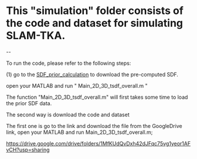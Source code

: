 # This "simulation" folder consists of the code and dataset for simulating SLAM-TKA.

--

To run the code, please refer to the following steps:

(1) go to the [SDF_prior_calculation](https://drive.google.com/drive/folders/1BLcZbM97nJQBNxSFOZ_RaUZHATfTdymR?usp=sharing) to download the pre-computed SDF. 



open your MATLAB and run " Main_2D_3D_tsdf_overall.m "

The function "Main_2D_3D_tsdf_overall.m" will first takes some time to load the prior SDF data.




The second way is download the code and dataset 


The first one is go to the link and download the file from the GoogleDrive link, open your MATLAB and run Main_2D_3D_tsdf_overall.m;


https://drive.google.com/drive/folders/1MfKUdQvDxh42dJFqc75vg1yeor1AFvCH?usp=sharing
